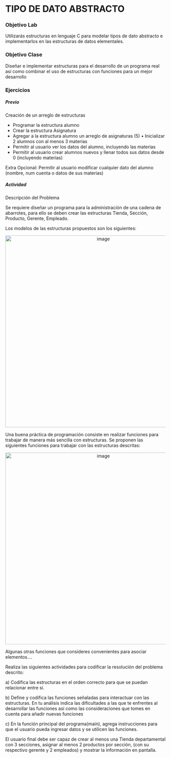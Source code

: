 # TIPO DE DATO ABSTRACTO

### Objetivo Lab
Utilizarás estructuras en lenguaje C para modelar tipos de dato abstracto e implementarlos en las estructuras de datos elementales.

### Objetivo Clase
Diseñar e implementar estructuras para el desarrollo de un programa real así como combinar el uso de estructuras con funciones para un mejor desarrollo

### Ejercicios

##### Previo
Creación de un arreglo de estructuras
- Programar la estructura alumno
- Crear la estructura Asignatura
- Agregar a la estructura alumno un arreglo de asignaturas (5) • Inicializar 2 alumnos con al menos 3 materias
- Permitir al usuario ver los datos del alumno, incluyendo las materias
- Permitir al usuario crear alumnos nuevos y llenar todos sus datos desde 0 (incluyendo materias)
<p>Extra Opcional: Permitir al usuario modificar cualquier dato del alumno (nombre, num cuenta o datos de sus materias)</p>

##### Actividad
<p>Descripción del Problema</p>
<p>Se requiere diseñar un programa para la administración de una cadena de abarrotes, para ello se deben crear las estructuras Tienda, Sección, Producto, Gerente, Empleado.</p>
<p>Los modelos de las estructuras propuestos son los siguientes:</p>
<p align="center">
<img width="600" alt="image" src="https://user-images.githubusercontent.com/89166148/177229244-de27f327-869e-4ee0-b9b9-1bfb11a3503d.png">
</p>

Una buena práctica de programación consiste en realizar funciones para trabajar de manera más sencilla con estructuras. Se proponen las siguientes funciones para trabajar con las estructuras descritas:
<p align="center">
<img width="600" alt="image" src="https://user-images.githubusercontent.com/89166148/177229307-63b12ee5-cacf-433b-b3c9-e5796b3c0796.png">
</p>

<p>Algunas otras funciones que consideres convenientes para asociar elementos....</p>

<p>Realiza las siguientes actividades para codificar la resolución del problema descrito:</p>
<p>a) Codifica las estructuras en el orden correcto para que se puedan relacionar entre sí.</p>
<p>b) Define y codifica las funciones señaladas para interactuar con las estructuras. En tu análisis indica las dificultades a las que te enfrentes al desarrollar las funciones así como las consideraciones que tomes en cuenta para añadir nuevas funciones</p>
<p>c) En la función principal del programa(main), agrega instrucciones para que el usuario pueda ingresar datos y se utilicen las funciones.</p>
<p>El usuario final debe ser capaz de crear al menos una Tienda departamental con 3 secciones, asignar al menos 2 productos por sección, (con su respectivo gerente y 2 empleados) y mostrar la información en pantalla.</p>
